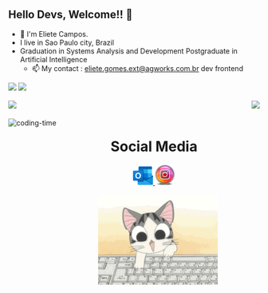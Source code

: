 ## Hello Devs, Welcome!! 👋

- 💬 I'm Eliete Campos.
- I live in Sao Paulo city, Brazil
- Graduation in Systems Analysis and Development
  Postgraduate in Artificial Intelligence
  - 📫 My contact : eliete.gomes.ext@agworks.com.br
dev frontend

<div style="display: inline-block;">
      <img src="https://skillicons.dev/icons?i=html,css,react,bootstrap,angular,vscode,git,cs " />
      <img src="https://skillicons.dev/icons?i=typescript,javascript" />
      <br>
      <br>  
</div>

<div>
    <img height="180em" src="https://github-readme-stats.vercel.app/api?username=ElieteCampos&show_icons=true&theme=radical"/>  
    <img align="right" height="180em" src="https://github-readme-stats.vercel.app/api/top-langs/?username=ElieteCampos&layout=compact&langs_count=16&theme=radical"/>
</div>
<div  align="center"> 
  <div style="display: inline_block">
    <br>
    <img align="left" height="250" alt="coding-time" src="code.gif">  
<div>  
   <h1 align="center">Social Media</h1>
  <div>
    <a href = "mailto: lilagomes3@hotmail.com">
      <img width="40" src="hotmail.png">
    </a>
    <a href = "https://www.instagram.com/elietecamposdev/">
      <img width="40" src="instagram.png">
    </a> 
  </div>
    <br>    
  <div> <img  align="center" height="180em" alt="coding-time" src="cut.gif"></div> <br>
  
</div>
</div>

